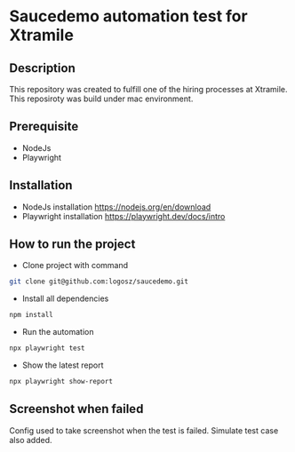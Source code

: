 # Saucedemo automation test for Xtramile 

## Description
This repository was created to fulfill one of the hiring processes at Xtramile.
This reposiroty was build under mac environment.

## Prerequisite
- NodeJs
- Playwright

## Installation
- NodeJs installation https://nodejs.org/en/download
- Playwright installation https://playwright.dev/docs/intro

## How to run the project
- Clone project with command
```sh
git clone git@github.com:logosz/saucedemo.git
```
- Install all dependencies
```sh
npm install
```
- Run the automation
```sh
npx playwright test
```
- Show the latest report
```sh
npx playwright show-report
```  

## Screenshot when failed
Config used to take screenshot when the test is failed. Simulate test case also added.
